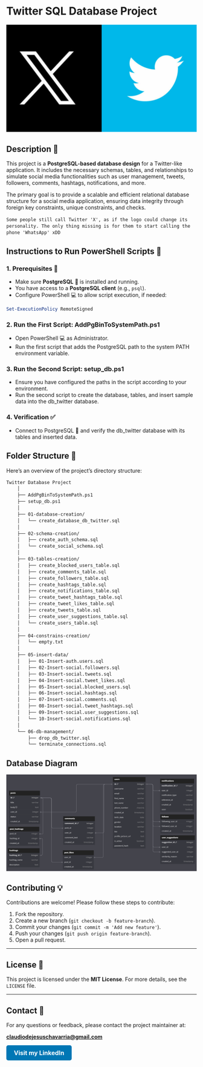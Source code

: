 # Twitter SQL Database Project

![alt text](image-1.png)

## Description 📜

This project is a **PostgreSQL-based database design** for a Twitter-like application. It includes the necessary schemas, tables, and relationships to simulate social media functionalities such as user management, tweets, followers, comments, hashtags, notifications, and more.

The primary goal is to provide a scalable and efficient relational database structure for a social media application, ensuring data integrity through foreign key constraints, unique constraints, and checks.


`Some people still call Twitter 'X', as if the logo could change its personality. The only thing missing is for them to start calling the phone 'WhatsApp' xDD`

## Instructions to Run PowerShell Scripts 🚀

### 1. **Prerequisites** 🔧

- Make sure **PostgreSQL** 🐘 is installed and running.
- You have access to a **PostgreSQL client** (e.g., `psql`).
- Configure PowerShell 💻 to allow script execution, if needed:

```powershell
Set-ExecutionPolicy RemoteSigned
```

### 2. Run the First Script: AddPgBinToSystemPath.ps1

- Open PowerShell 💻 as Administrator.
- Run the first script that adds the PostgreSQL path to the system PATH environment variable.

### 3. Run the Second Script: setup_db.ps1
- Ensure you have configured the paths in the script according to your environment.
- Run the second script to create the database, tables, and insert sample data into the db_twitter database.

### 4. Verification ✅
- Connect to PostgreSQL 🐘 and verify the db_twitter database with its tables and inserted data.

## Folder Structure 📂

Here’s an overview of the project’s directory structure:

```sh
Twitter Database Project
    │
    ├── AddPgBinToSystemPath.ps1
    ├── setup_db.ps1
    │
    ├── 01-database-creation/
    │   └── create_database_db_twitter.sql
    │
    ├── 02-schema-creation/
    │   ├── create_auth_schema.sql
    │   └── create_social_schema.sql
    │
    ├── 03-tables-creation/
    │   ├── create_blocked_users_table.sql
    │   ├── create_comments_table.sql
    │   ├── create_followers_table.sql
    │   ├── create_hashtags_table.sql
    │   ├── create_notifications_table.sql
    │   ├── create_tweet_hashtags_table.sql
    │   ├── create_tweet_likes_table.sql
    │   ├── create_tweets_table.sql
    │   ├── create_user_suggestions_table.sql
    │   └── create_users_table.sql
    │
    ├── 04-constrains-creation/
    │   └── empty.txt
    │
    ├── 05-insert-data/
    │   ├── 01-Insert-auth.users.sql
    │   ├── 02-Insert-social.followers.sql
    │   ├── 03-Insert-social.tweets.sql
    │   ├── 04-Insert-social.tweet_likes.sql
    │   ├── 05-Insert-social.blocked_users.sql
    │   ├── 06-Insert-social.hashtags.sql
    │   ├── 07-Insert-social.comments.sql
    │   ├── 08-Insert-social.tweet_hashtags.sql
    │   ├── 09-Insert-social.user_suggestions.sql
    │   └── 10-Insert-social.notifications.sql
    │
    └── 06-db-management/
        ├── drop_db_twitter.sql
        └── terminate_connections.sql
```

## Database Diagram

![alt text](image.png)

## Contributing 💡

Contributions are welcome! Please follow these steps to contribute:

1. Fork the repository.
2. Create a new branch (`git checkout -b feature-branch`).
3. Commit your changes (`git commit -m 'Add new feature'`).
4. Push your changes (`git push origin feature-branch`).
5. Open a pull request.

---

## License 📝

This project is licensed under the **MIT License**. For more details, see the `LICENSE` file.

---

## Contact 📧

For any questions or feedback, please contact the project maintainer at:

**claudiodejesuschavarria@gmail.com**

<a href="https://www.linkedin.com/in/claudiochavarria/" style="display: inline-block; background-color: #0077B5; color: white; padding: 10px 20px; border-radius: 5px; text-decoration: none; font-size: 16px; font-weight: bold;">Visit my LinkedIn</a>
